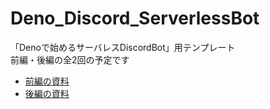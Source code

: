 # Deno_Discord_ServerlessBot

「Denoで始めるサーバレスDiscordBot」用テンプレート  
前編・後編の全2回の予定です
- [前編の資料](https://drive.google.com/file/d/1YoxZRizNRq7z8qKR-YTnZi1hGMuCDrqE/view?usp=sharing)
- [後編の資料](https://drive.google.com/file/d/1LArsF0z5UvQXYAZNC42IFdW-_tcNYSiE/view?usp=sharing)
